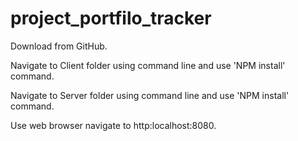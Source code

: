 # project_portfilo_tracker

Download from GitHub.

Navigate to Client folder using command line and use 'NPM install' command.

Navigate to Server folder using command line and use 'NPM install' command.

Use web browser navigate to http:localhost:8080.
